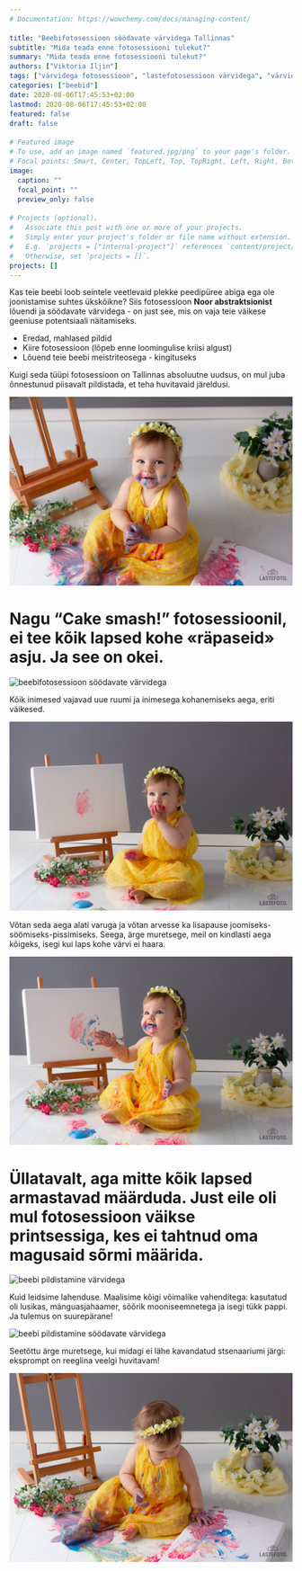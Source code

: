 ```yaml
---
# Documentation: https://wowchemy.com/docs/managing-content/

title: "Beebifotosessioon söödavate värvidega Tallinnas"
subtitle: "Mida teada enne fotosessiooni tulekut?"
summary: "Mida teada enne fotosessiooni tulekut?"
authors: ["Viktoria Iljin"]
tags: ["värvidega fotosessioon", "lastefotosessioon värvidega", "värvidega pildistamine"]
categories: ["beebid"]
date: 2020-08-06T17:45:53+02:00
lastmod: 2020-08-06T17:45:53+02:00
featured: false
draft: false

# Featured image
# To use, add an image named `featured.jpg/png` to your page's folder.
# Focal points: Smart, Center, TopLeft, Top, TopRight, Left, Right, BottomLeft, Bottom, BottomRight.
image:
  caption: ""
  focal_point: ""
  preview_only: false

# Projects (optional).
#   Associate this post with one or more of your projects.
#   Simply enter your project's folder or file name without extension.
#   E.g. `projects = ["internal-project"]` references `content/project/deep-learning/index.md`.
#   Otherwise, set `projects = []`.
projects: []
---
```

Kas teie beebi loob seintele veetlevaid plekke peedipüree abiga ega ole joonistamise suhtes ükskõikne?
Siis fotosessioon **Noor abstraktsionist** lõuendi ja söödavate värvidega - on just see, mis on vaja teie väikese geeniuse potentsiaali näitamiseks.

* Eredad, mahlased pildid
* Kiire fotosessioon (lõpeb enne loomingulise kriisi algust)
* Lõuend teie beebi meistriteosega - kingituseks

Kuigi seda tüüpi fotosessioon on Tallinnas absoluutne uudsus, on mul juba õnnestunud piisavalt pildistada, et teha huvitavaid järeldusi.

![beebi fotosessioon värvidega](./beebifotosessioon-söödavate-värvidega-tallinnas-1.jpg)

# Nagu “Cake smash!” fotosessioonil, ei tee kõik lapsed kohe «räpaseid» asju. Ja see on okei.

![beebifotosessioon söödavate värvidega](./beebifotosessioon-söödavate-värvidega-tallinnas-2.jpg)

Kõik inimesed vajavad uue ruumi ja inimesega kohanemiseks aega, eriti väikesed.

![beebifotosessioon värvidega](./beebifotosessioon-söödavate-värvidega-tallinnas-3.jpg)

Võtan seda aega alati varuga ja võtan arvesse ka lisapause joomiseks-söömiseks-pissimiseks. Seega, ärge muretsege, meil on kindlasti aega kõigeks, isegi kui laps kohe värvi ei haara.

![beebi pildistamine värvidega](./beebifotosessioon-söödavate-värvidega-tallinnas-4.jpg)

# Üllatavalt, aga mitte kõik lapsed armastavad määrduda. Just eile oli mul fotosessioon väikse printsessiga, kes ei tahtnud oma magusaid sõrmi määrida.

![beebi pildistamine värvidega](./beebifotosessioon-söödavate-värvidega-tallinnas-5.jpg)

Kuid leidsime lahenduse. Maalisime kõigi võimalike vahenditega: kasutatud oli lusikas, mänguasjahaamer, sõõrik mooniseemnetega ja isegi tükk pappi. Ja tulemus on suurepärane!

![beebi pildistamine söödavate värvidega](./beebifotosessioon-söödavate-värvidega-tallinnas-6.jpg)

Seetõttu ärge muretsege, kui midagi ei lähe kavandatud stsenaariumi järgi: eksprompt on reeglina veelgi huvitavam!

![beebifotosessioon söödavate värvidega](./beebifotosessioon-söödavate-värvidega-tallinnas-7.jpg)



